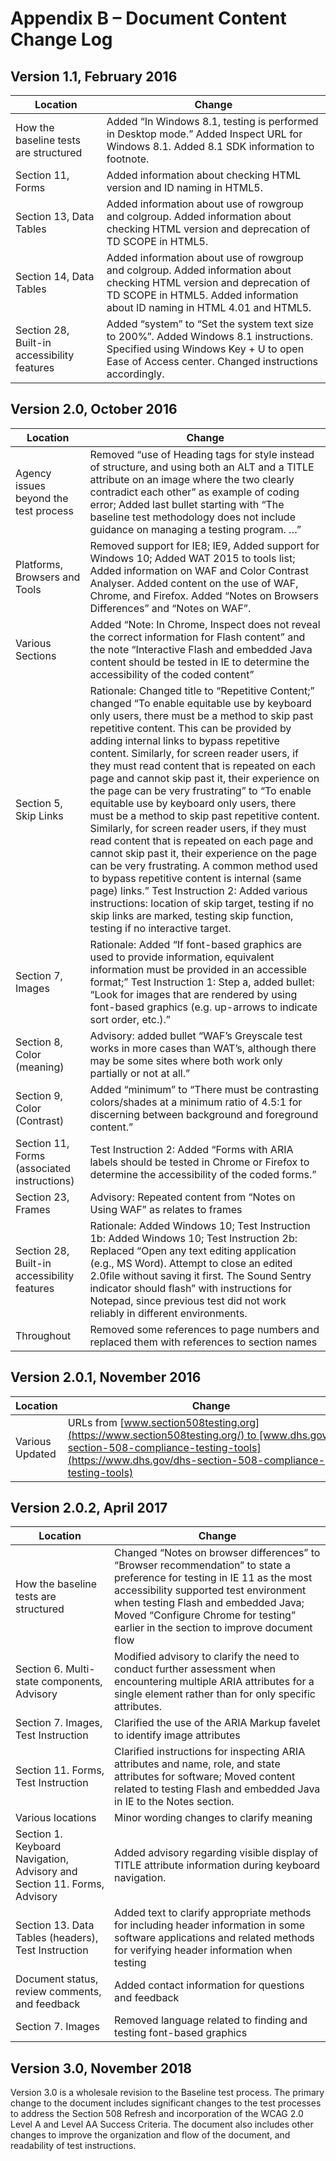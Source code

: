 Appendix B – Document Content Change Log
========================================

Version 1.1, February 2016
--------------------------

| Location                                    | Change                                                                                                                                                                                              |
|---------------------------------------------|-----------------------------------------------------------------------------------------------------------------------------------------------------------------------------------------------------|
| How the baseline tests are structured       | Added “In Windows 8.1, testing is performed in Desktop mode.” Added Inspect URL for Windows 8.1. Added 8.1 SDK information to footnote.                                                             |
| Section 11, Forms                           | Added information about checking HTML version and ID naming in HTML5.                                                                                                                               |
| Section 13, Data Tables                     | Added information about use of rowgroup and colgroup. Added information about checking HTML version and deprecation of TD SCOPE in HTML5.                                                           |
| Section 14, Data Tables                     | Added information about use of rowgroup and colgroup. Added information about checking HTML version and deprecation of TD SCOPE in HTML5. Added information about ID naming in HTML 4.01 and HTML5. |
| Section 28, Built-in accessibility features | Added “system” to “Set the system text size to 200%”. Added Windows 8.1 instructions. Specified using Windows Key + U to open Ease of Access center. Changed instructions accordingly.              |

Version 2.0, October 2016
-------------------------

| Location                                    | Change                                                                                                                                                                                                                                                                                                                                                                                                                                                                                                                                                                                                                                                                                                                                                                                                                                                                                                                                                                    |
|---------------------------------------------|---------------------------------------------------------------------------------------------------------------------------------------------------------------------------------------------------------------------------------------------------------------------------------------------------------------------------------------------------------------------------------------------------------------------------------------------------------------------------------------------------------------------------------------------------------------------------------------------------------------------------------------------------------------------------------------------------------------------------------------------------------------------------------------------------------------------------------------------------------------------------------------------------------------------------------------------------------------------------|
| Agency issues beyond the test process       | Removed “use of Heading tags for style instead of structure, and using both an ALT and a TITLE attribute on an image where the two clearly contradict each other” as example of coding error; Added last bullet starting with “The baseline test methodology does not include guidance on managing a testing program. …”                                                                                                                                                                                                                                                                                                                                                                                                                                                                                                                                                                                                                                                  |
| Platforms, Browsers and Tools               | Removed support for IE8; IE9, Added support for Windows 10; Added WAT 2015 to tools list; Added information on WAF and Color Contrast Analyser. Added content on the use of WAF, Chrome, and Firefox. Added “Notes on Browsers Differences” and “Notes on WAF”.                                                                                                                                                                                                                                                                                                                                                                                                                                                                                                                                                                                                                                                                                                           |
| Various Sections                            | Added “Note: In Chrome, Inspect does not reveal the correct information for Flash content” and the note “Interactive Flash and embedded Java content should be tested in IE to determine the accessibility of the coded content”                                                                                                                                                                                                                                                                                                                                                                                                                                                                                                                                                                                                                                                                                                                                          |
| Section 5, Skip Links                       | Rationale: Changed title to “Repetitive Content;” changed “To enable equitable use by keyboard only users, there must be a method to skip past repetitive content. This can be provided by adding internal links to bypass repetitive content. Similarly, for screen reader users, if they must read content that is repeated on each page and cannot skip past it, their experience on the page can be very frustrating” to “To enable equitable use by keyboard only users, there must be a method to skip past repetitive content. Similarly, for screen reader users, if they must read content that is repeated on each page and cannot skip past it, their experience on the page can be very frustrating. A common method used to bypass repetitive content is internal (same page) links.” Test Instruction 2: Added various instructions: location of skip target, testing if no skip links are marked, testing skip function, testing if no interactive target. |
| Section 7, Images                           | Rationale: Added “If font-based graphics are used to provide information, equivalent information must be provided in an accessible format;” Test Instruction 1: Step a, added bullet: “Look for images that are rendered by using font-based graphics (e.g. up-arrows to indicate sort order, etc.).”                                                                                                                                                                                                                                                                                                                                                                                                                                                                                                                                                                                                                                                                     |
| Section 8, Color (meaning)                  | Advisory: added bullet “WAF’s Greyscale test works in more cases than WAT’s, although there may be some sites where both work only partially or not at all.”                                                                                                                                                                                                                                                                                                                                                                                                                                                                                                                                                                                                                                                                                                                                                                                                              |
| Section 9, Color (Contrast)                 | Added “minimum” to “There must be contrasting colors/shades at a minimum ratio of 4.5:1 for discerning between background and foreground content.”                                                                                                                                                                                                                                                                                                                                                                                                                                                                                                                                                                                                                                                                                                                                                                                                                        |
| Section 11, Forms (associated instructions) | Test Instruction 2: Added “Forms with ARIA labels should be tested in Chrome or Firefox to determine the accessibility of the coded forms.”                                                                                                                                                                                                                                                                                                                                                                                                                                                                                                                                                                                                                                                                                                                                                                                                                               |
| Section 23, Frames                          | Advisory: Repeated content from “Notes on Using WAF” as relates to frames                                                                                                                                                                                                                                                                                                                                                                                                                                                                                                                                                                                                                                                                                                                                                                                                                                                                                                 |
| Section 28, Built-in accessibility features | Rationale: Added Windows 10; Test Instruction 1b: Added Windows 10; Test Instruction 2b: Replaced “Open any text editing application (e.g., MS Word). Attempt to close an edited 2.0file without saving it first. The Sound Sentry indicator should flash” with instructions for Notepad, since previous test did not work reliably in different environments.                                                                                                                                                                                                                                                                                                                                                                                                                                                                                                                                                                                                            |
| Throughout                                  | Removed some references to page numbers and replaced them with references to section names                                                                                                                                                                                                                                                                                                                                                                                                                                                                                                                                                                                                                                                                                                                                                                                                                                                                                |

Version 2.0.1, November 2016
----------------------------

| Location        | Change                                                                                                                                                                                          |
|-----------------|-------------------------------------------------------------------------------------------------------------------------------------------------------------------------------------------------|
| Various Updated | URLs from [www.section508testing.org](https://www.section508testing.org/) to [www.dhs.gov/dhs-section-508-compliance-testing-tools](https://www.dhs.gov/dhs-section-508-compliance-testing-tools) |

Version 2.0.2, April 2017
-------------------------

| Location                                                                 | Change                                                                                                                                                                                                                                                                                        |
|--------------------------------------------------------------------------|-----------------------------------------------------------------------------------------------------------------------------------------------------------------------------------------------------------------------------------------------------------------------------------------------|
| How the baseline tests are structured                                    | Changed “Notes on browser differences” to “Browser recommendation” to state a preference for testing in IE 11 as the most accessibility supported test environment when testing Flash and embedded Java; Moved “Configure Chrome for testing” earlier in the section to improve document flow |
| Section 6. Multi-state components, Advisory                              | Modified advisory to clarify the need to conduct further assessment when encountering multiple ARIA attributes for a single element rather than for only specific attributes.                                                                                                                 |
| Section 7. Images, Test Instruction                                      | Clarified the use of the ARIA Markup favelet to identify image attributes                                                                                                                                                                                                                     |
| Section 11. Forms, Test Instruction                                      | Clarified instructions for inspecting ARIA attributes and name, role, and state attributes for software; Moved content related to testing Flash and embedded Java in IE to the Notes section.                                                                                                 |
| Various locations                                                        | Minor wording changes to clarify meaning                                                                                                                                                                                                                                                      |
| Section 1. Keyboard Navigation, Advisory and Section 11. Forms, Advisory | Added advisory regarding visible display of TITLE attribute information during keyboard navigation.                                                                                                                                                                                           |
| Section 13. Data Tables (headers), Test Instruction                      | Added text to clarify appropriate methods for including header information in some software applications and related methods for verifying header information when testing                                                                                                                    |
| Document status, review comments, and feedback                           | Added contact information for questions and feedback                                                                                                                                                                                                                                          |
| Section 7. Images                                                        | Removed language related to finding and testing font-based graphics                                                                                                                                                                                                                           |

Version 3.0, November 2018
--------------------------

Version 3.0 is a wholesale revision to the Baseline test process. The primary change to the document includes significant changes to the test processes to address the Section 508 Refresh and incorporation of the WCAG 2.0 Level A and Level AA Success Criteria. The document also includes other changes to improve the organization and flow of the document, and readability of test instructions.
